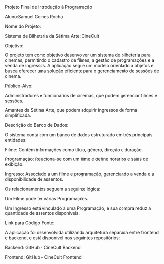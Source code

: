 Projeto Final de Introdução à Programação

Aluno:Samuel Gomes Rocha

Nome do Projeto:

Sistema de Bilheteria da Sétima Arte: CineCult

Objetivo:

O projeto tem como objetivo desenvolver um sistema de bilheteria para cinemas, permitindo o cadastro de filmes, a gestão de programações e a venda de ingressos. A aplicação segue um modelo orientado a objetos e busca oferecer uma solução eficiente para o gerenciamento de sessões de cinema.

Público-Alvo:

Administradores e funcionários de cinemas, que podem gerenciar filmes e sessões.

Amantes da Sétima Arte, que podem adquirir ingressos de forma simplificada.

Descrição do Banco de Dados:

O sistema conta com um banco de dados estruturado em três principais entidades:

Filme: Contém informações como título, gênero, direção e duração.

Programação: Relaciona-se com um filme e define horários e salas de exibição.

Ingresso: Associado a um filme e programação, gerenciando a venda e a disponibilidade de assentos.

Os relacionamentos seguem a seguinte lógica:

Um Filme pode ter várias Programações.

Um Ingresso está vinculado a uma Programação, e sua compra reduz a quantidade de assentos disponíveis.

Link para Código-Fonte:

A aplicação foi desenvolvida utilizando arquitetura separada entre frontend e backend, e está disponível nos seguintes repositórios:

Backend: GitHub - CineCult Backend

Frontend: GitHub - CineCult Frontend
